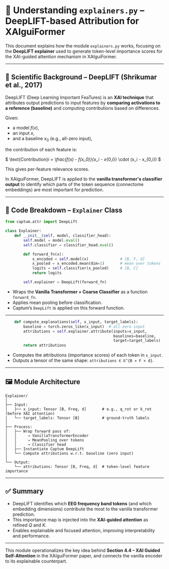 # 🧠 Understanding `explainers.py` – DeepLIFT-based Attribution for XAIguiFormer

This document explains how the module `explainers.py` works, focusing on the **DeepLIFT explainer** used to generate token-level importance scores for the XAI-guided attention mechanism in XAIguiFormer.

---

## 📌 Scientific Background – DeepLIFT (Shrikumar et al., 2017)

DeepLIFT (Deep Learning Important FeaTures) is an **XAI technique** that attributes output predictions to input features by **comparing activations to a reference (baseline)** and computing contributions based on differences.

Given:

- a model $f(x)$,
- an input $x$,
- and a baseline $x_0$ (e.g., all-zero input),

the contribution of each feature is:

$ \text{Contribution}_i = \frac{f(x) - f(x_0)}{x_i - x_{0,i}} \cdot (x_i - x_{0,i}) $


This gives per-feature relevance scores.

In XAIguiFormer, DeepLIFT is applied to the **vanilla transformer's classifier output** to identify which parts of the token sequence (connectome embeddings) are most important for prediction.

---

## 🧩 Code Breakdown – `Explainer` Class

```python
from captum.attr import DeepLift

class Explainer:
    def __init__(self, model, classifier_head):
        self.model = model.eval()
        self.classifier = classifier_head.eval()

        def forward_fn(x):
            x_encoded = self.model(x)              # [B, F, d]
            x_pooled = x_encoded.mean(dim=1)       # mean over tokens
            logits = self.classifier(x_pooled)     # [B, C]
            return logits

        self.explainer = DeepLift(forward_fn)
```

- Wraps the **Vanilla Transformer + Coarse Classifier** as a function `forward_fn`.
- Applies mean pooling before classification.
- Captum’s `DeepLift` is applied on this forward function.

---

```python
    def compute_explanations(self, x_input, target_labels):
        baseline = torch.zeros_like(x_input)  # all-zero input
        attributions = self.explainer.attribute(inputs=x_input,
                                                baselines=baseline,
                                                target=target_labels)
        return attributions
```

- Computes the attributions (importance scores) of each token in `x_input`.
- Outputs a tensor of the same shape: `attributions ∈ ℝ^{B × F × d}`.

---

## 🖼️ Module Architecture

```
Explainer/
│
├── Input:
│   ├── x_input: Tensor [B, Freq, d]       # e.g., q_rot or k_rot (before XAI attention)
│   └── target_labels: Tensor [B]          # ground-truth labels
│
├── Process:
│   ├── Wrap forward pass of:
│   │     → VanillaTransformerEncoder
│   │     → MeanPooling over tokens
│   │     → Classifier head
│   ├── Instantiate Captum DeepLift
│   └── Compute attributions w.r.t. baseline (zero input)
│
└── Output:
    └── attributions: Tensor [B, Freq, d]  # token-level feature importance
```

---

## ✅ Summary

- DeepLIFT identifies which **EEG frequency band tokens** (and which embedding dimensions) contribute the most to the vanilla transformer prediction.
- This importance map is injected into the **XAI-guided attention** as refined $Q$ and $K$.
- Enables explainable and focused attention, improving interpretability and performance.

---

This module operationalizes the key idea behind **Section 4.4 – XAI Guided Self-Attention** in the XAIguiFormer paper, and connects the vanilla encoder to its explainable counterpart.
